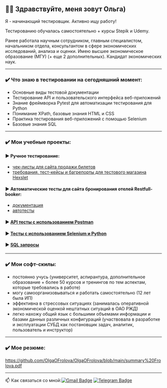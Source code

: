 ## :woman_technologist: Здравствуйте, меня зовут Ольга)

Я - начинающий тестировщик. Активно ищу работу!

Тестированию обучалась самостоятельно + курсы Stepik и Udemy.

Ранее работала научным сотрудником, главным специалистом, начальником отдела, консультантом в сфере экономических исследований, анализа и оценки.
Имею высшее экономическое образование (МГУ) (+ еще 2 дополнительных).
Кандидат экономических наук.

***

### ✔️ Что знаю в тестировании на сегодняшний момент:

* Основные виды тестовой документации
* Тестирование API и пользовательского интерфейса веб-приложений
* Знание фреймворка Pytest  для автоматизации тестирования  для Python
* Понимание XPath, базовые знания HTML и CSS
* Практика тестирования веб-приложений с помощью Selenium
* Базовые знания SQL

***
### ✔️ Мои учебные проекты:
#### ► Ручное тестирование:
- [чек-листы для сайта продажи билетов](https://github.com/OlgaOFrolova/CheckList)
- [требования, тест-кейсы и багрепорты для тестового магазина Hexslet](https://github.com/OlgaOFrolova/Manual_testing)
#### ► Автоматические тесты для сайта бронирования отелей Restfull-booker:
- [документация](https://github.com/OlgaOFrolova/API_Restfull_booker_tests_documentation)
- [автотесты](https://github.com/OlgaOFrolova/API_Restfull_booker)
#### ► [API тесты с использованием Postman](https://github.com/OlgaOFrolova/API_Testing_Using_Postman)
#### ► [Тесты с использованием Selenium и Python](https://github.com/OlgaOFrolova/Selenium_UT)
#### ► [SQL запросы](https://github.com/OlgaOFrolova/Basic_SQL)

***
### ✔️ Мои софт-скилы:
* постоянно учусь (университет, аспирантура, дополнительное образование + более 50 курсов и тренингов по тем аспектам, которые требовались в работе)
* могу самоорганизовываться и работать самостоятельно (12 лет была ИП)
* эффективна в стрессовых ситуациях (занималась оперативной экономической оценкой нештатных ситуаций в ОАО РЖД)
* легко нахожу общий язык с большими объемами информации и базами данных различных конфигураций (участвовала в разработке и эксплуатации СУБД как постановщик задач, аналитик, пользователь и инструктор)

***
### ✔️ Мое резюме:
https://github.com/OlgaOFrolova/OlgaOFrolova/blob/main/summary%20Frolova.pdf

***

:mailbox: Как связаться со мной:[![Gmail Badge](https://img.shields.io/badge/-Gmail-red?style=flat&logo=Gmail&logoColor=white)](mailto:50freesmart@gmail.com)  [![Telegram Badge](https://img.shields.io/badge/-olgaofrolova-blue?style=flat&logo=Telegram&logoColor=white)](https://t.me/olgaofrolova)


